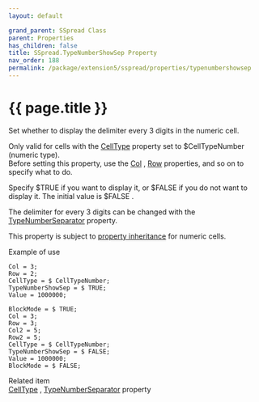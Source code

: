 ```yaml
---
layout: default

grand_parent: SSpread Class
parent: Properties
has_children: false
title: SSpread.TypeNumberShowSep Property
nav_order: 188
permalink: /package/extension5/sspread/properties/typenumbershowsep
---
```

# {{ page.title }}

Set whether to display the delimiter every 3 digits in the numeric cell.

Only valid for cells with the <a href="/package/extension5/sspread/properties/celltype">CellType</a> property set to $CellTypeNumber (numeric type).
<br>Before setting this property, use the <a href="/package/extension5/sspread/properties/col">Col</a> , <a href="/package/extension5/sspread/properties/row">Row</a> properties, and so on to specify what to do.

Specify $TRUE if you want to display it, or $FALSE if you do not want to display it.
The initial value is $FALSE .

The delimiter for every 3 digits can be changed with the <a href="/package/extension5/sspread/properties/typenumberseparator">TypeNumberSeparator</a> property.

This property is subject to <a href="/package/extension5/sspread/properties/celltype#property-inheritance-for-each-cell-data-type">property inheritance</a> for numeric cells.

Example of use
```
Col = 3;
Row = 2;
CellType = $ CellTypeNumber;
TypeNumberShowSep = $ TRUE;
Value = 1000000;
 
BlockMode = $ TRUE;
Col = 3;
Row = 3;
Col2 = 5;
Row2 = 5;
CellType = $ CellTypeNumber;
TypeNumberShowSep = $ FALSE;
Value = 1000000;
BlockMode = $ FALSE;
```

Related item<br>
<a href="/package/extension5/sspread/properties/celltype">CellType</a> , <a href="/package/extension5/sspread/properties/typenumberseparator">TypeNumberSeparator</a> property